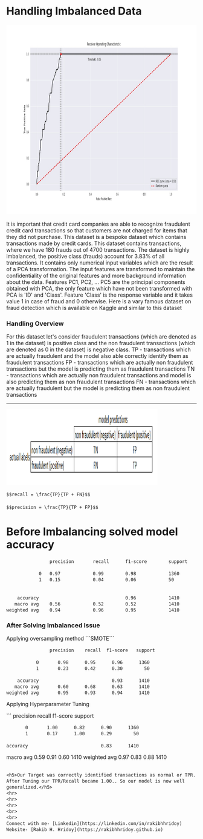 <h1>Handling Imbalanced Data</h1>
<img src="/images/roc_auc.jpg" alt="" height="500px" width="800px">
<p>It is important that credit card companies are able to recognize fraudulent credit card transactions so that customers are not charged for items that they did not purchase.
    This dataset is a bespoke dataset which contains transactions made by credit cards. This dataset contains transactions, where we have 180 frauds out of 4700 transactions. The dataset is highly imbalanced, the positive class (frauds) account for 3.83% of all transactions.
    It contains only numerical input variables which are the result of a PCA transformation. The input features are transformed to maintain the confidentiality of the original features and more background information about the data. Features PC1, PC2, … PC5 are the principal components obtained with PCA, the only feature which have not been transformed with PCA is 'ID' and 'Class'. Feature 'Class' is the response variable and it takes value 1 in case of fraud and 0 otherwise.
    Here is a vary famous dataset on fraud detection which is available on Kaggle and similar to this dataset</p>


<h3>Handling Overview</h3>
<p>For this dataset let's consider fraudulent transactions (which are denoted as 1 in the dataset) is positive class and the non fraudulent transactions (which are denoted as 0 in the dataset) is negative class.
    TP - transactions which are actually fraudulent and the model also able correctly identify them as fraudulent transactions
    FP - transactions which are actually non fraudulent transactions but the model is predicting them as fraudulent transactions
    TN - transactions which are actually non fraudulent transactions and model is also predicting them as non fraudulent transactions
    FN - transactions which are actually fraudulent but the model is predicting them as non fraudulent transactions</p>

<hr>
<img src="/images/confusion_matrix.PNG" alt="" height="200px" width="400px">


```markdown
$$recall = \frac{TP}{TP + FN}$$

$$precision = \frac{TP}{TP + FP}$$
```

<h1>Before Imbalancing solved model accuracy</h1>

```
                precision       recall      f1-score        support

            0   0.97            0.99        0.98            1360
            1   0.15            0.04        0.06            50


    accuracy                                0.96            1410
   macro avg    0.56            0.52        0.52            1410
weighted avg    0.94            0.96        0.95            1410
```



<h3>After Solving Imbalanced Issue</h3>
Applying oversampling method ```SMOTE```

```
                precision    recall  f1-score   support

           0       0.98      0.95      0.96      1360
           1       0.23      0.42      0.30        50

    accuracy                           0.93      1410
   macro avg       0.60      0.68      0.63      1410
weighted avg       0.95      0.93      0.94      1410
```

<p>Applying Hyperparameter Tuning</p>
```
                precision    recall  f1-score   support

           0       1.00      0.82      0.90      1360
           1       0.17      1.00      0.29        50

    accuracy                           0.83      1410
   macro avg       0.59      0.91      0.60      1410
weighted avg       0.97      0.83      0.88      1410
```

<h5>Our Target was correctly identified transactions as normal or TPR. After Tuning our TPR/Recall became 1.00.. So our model is now well generalized.</h5>
<hr>
<hr>
<hr>
<br>
<br>
Connect with me- [Linkedin](https://linkedin.com/in/rakibhhridoy)
Website- [Rakib H. Hridoy](https://rakibhhridoy.github.io) 